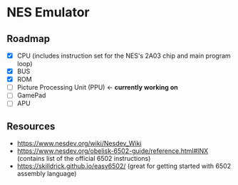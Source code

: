 # NES Emulator

## Roadmap

- [x] CPU (includes instruction set for the NES's 2A03 chip and main program loop)
- [x] BUS
- [x] ROM
- [ ] Picture Processing Unit (PPU) <- **currently working on**
- [ ] GamePad
- [ ] APU

## Resources

* <https://www.nesdev.org/wiki/Nesdev_Wiki>
* <https://www.nesdev.org/obelisk-6502-guide/reference.html#INX> (contains list of the official 6502 instructions)
* <https://skilldrick.github.io/easy6502/> (great for getting started with 6502 assembly language)